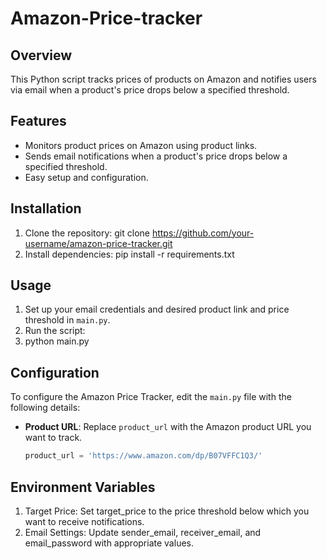 # Amazon-Price-tracker

## Overview
This Python script tracks prices of products on Amazon and notifies users via email when a product's price drops below a specified threshold.

## Features
- Monitors product prices on Amazon using product links.
- Sends email notifications when a product's price drops below a specified threshold.
- Easy setup and configuration.

## Installation
1. Clone the repository:
git clone https://github.com/your-username/amazon-price-tracker.git
2. Install dependencies:
pip install -r requirements.txt
## Usage
1. Set up your email credentials and desired product link and price threshold in `main.py`.
2. Run the script:
3. python main.py
## Configuration
To configure the Amazon Price Tracker, edit the `main.py` file with the following details:

- **Product URL**: Replace `product_url` with the Amazon product URL you want to track.
  ```python
  product_url = 'https://www.amazon.com/dp/B07VFFC1Q3/'
## Environment Variables
1. Target Price: Set target_price to the price threshold below which you want to receive notifications.
2. Email Settings: Update sender_email, receiver_email, and email_password with appropriate values.
